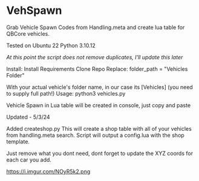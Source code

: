 # VehSpawn
Grab Vehicle Spawn Codes from Handling.meta and create lua table for QBCore vehicles.

Tested on
Ubuntu 22
Python 3.10.12

*At this point the script does not remove duplicates, I'll update this later*

Install:
Install Requirements
Clone Repo
Replace: 
    folder_path = "Vehicles Folder"
    
With your actual vehicle's folder name, in our case its [Vehicles] (you need to supply full path!)
Usage: 
python3 vehicles.py

Vehicle Spawn in Lua table will be created in console, just copy and paste


Updated - 5/3/24

Added createshop.py 
This will create a shop table with all of your vehicles from handling.meta search. 
Script will output a config.lua with the shop template. 

Just remove what you dont need, dont forget to update the XYZ coords for each car you add. 

https://i.imgur.com/NOyR5k2.png

